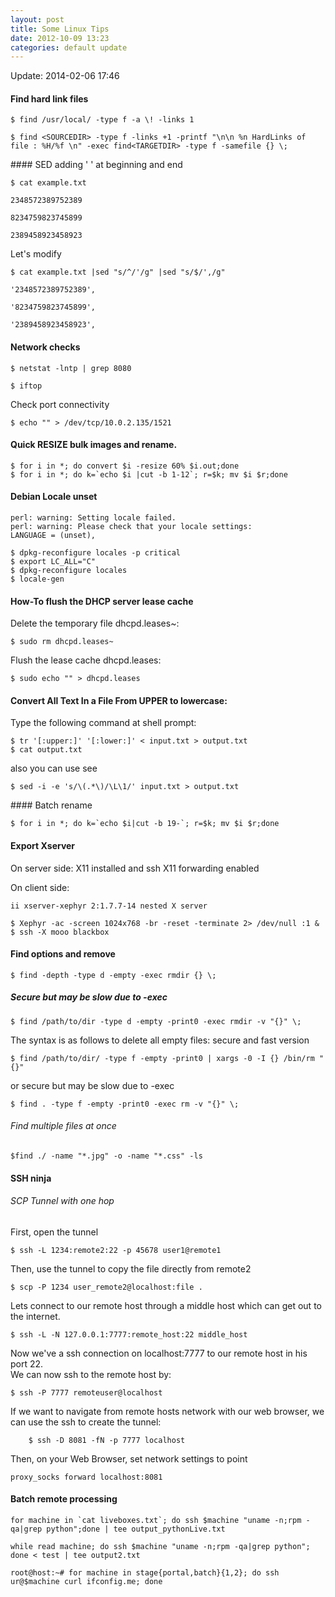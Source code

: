 ```yaml
---
layout: post
title: Some Linux Tips
date: 2012-10-09 13:23
categories: default update
---
```


Update: 2014-02-06 17:46

#### Find hard link files

	$ find /usr/local/ -type f -a \! -links 1

	$ find <SOURCEDIR> -type f -links +1 -printf "\n\n %n HardLinks of file : %H/%f \n" -exec find<TARGETDIR> -type f -samefile {} \;

#### SED adding ' ' at beginning and end

	$ cat example.txt
	
	2348572389752389
	
	8234759823745899
	
	2389458923458923

Let's modify

	$ cat example.txt |sed "s/^/'/g" |sed "s/$/',/g"
	
	'2348572389752389',
	
	'8234759823745899',
	
	'2389458923458923',


#### Network checks

	$ netstat -lntp | grep 8080

	$ iftop

Check port connectivity

	$ echo "" > /dev/tcp/10.0.2.135/1521

#### Quick RESIZE bulk images and rename.

	$ for i in *; do convert $i -resize 60% $i.out;done
	$ for i in *; do k=`echo $i |cut -b 1-12`; r=$k; mv $i $r;done

#### Debian Locale unset

	perl: warning: Setting locale failed.
	perl: warning: Please check that your locale settings:
	LANGUAGE = (unset),
	
	$ dpkg-reconfigure locales -p critical
	$ export LC_ALL="C"
	$ dpkg-reconfigure locales
	$ locale-gen

#### How-To flush the DHCP server lease cache

Delete the temporary file dhcpd.leases~:

    $ sudo rm dhcpd.leases~

Flush the lease cache dhcpd.leases:

    $ sudo echo "" > dhcpd.leases

#### Convert All Text In a File From UPPER to lowercase:
Type the following command at shell prompt:

	$ tr '[:upper:]' '[:lower:]' < input.txt > output.txt
	$ cat output.txt

also you can use see

	$ sed -i -e 's/\(.*\)/\L\1/' input.txt > output.txt 

#### Batch rename

	$ for i in *; do k=`echo $i|cut -b 19-`; r=$k; mv $i $r;done

#### Export Xserver 

On server side:
X11 installed and ssh X11 forwarding enabled

On client side:

	ii xserver-xephyr 2:1.7.7-14 nested X server

	$ Xephyr -ac -screen 1024x768 -br -reset -terminate 2> /dev/null :1 & 
	$ ssh -X mooo blackbox

#### Find options and remove

	$ find -depth -type d -empty -exec rmdir {} \;
##### Secure but may be slow due to -exec
	$ find /path/to/dir -type d -empty -print0 -exec rmdir -v "{}" \;

The syntax is as follows to delete all empty files:
secure and fast version

	$ find /path/to/dir/ -type f -empty -print0 | xargs -0 -I {} /bin/rm "{}"

or secure but may be slow due to -exec

	$ find . -type f -empty -print0 -exec rm -v "{}" \;

###### Find multiple files at once

	$find ./ -name "*.jpg" -o -name "*.css" -ls  

#### SSH ninja

###### SCP Tunnel with one hop

First, open the tunnel

	$ ssh -L 1234:remote2:22 -p 45678 user1@remote1

Then, use the tunnel to copy the file directly from remote2

	$ scp -P 1234 user_remote2@localhost:file .


Lets connect to our remote host through a middle host which can get out to the internet.

	$ ssh -L -N 127.0.0.1:7777:remote_host:22 middle_host
Now we've a ssh connection on localhost:7777 to our remote host in his port 22. 	
We can now ssh to the remote host by:

	$ ssh -P 7777 remoteuser@localhost
	
If we want to navigate from remote hosts network with our web browser, we can use the ssh to create the tunnel:

		$ ssh -D 8081 -fN -p 7777 localhost

Then, on your Web Browser, set network settings to point 

	proxy_socks forward localhost:8081

#### Batch remote processing

	for machine in `cat liveboxes.txt`; do ssh $machine "uname -n;rpm -qa|grep python";done | tee output_pythonLive.txt

	while read machine; do ssh $machine "uname -n;rpm -qa|grep python"; done < test | tee output2.txt

	root@host:~# for machine in stage{portal,batch}{1,2}; do ssh ur@$machine curl ifconfig.me; done

